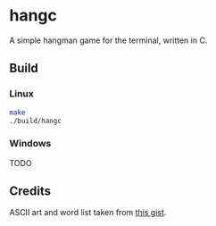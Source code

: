 # hangc

A simple hangman game for the terminal, written in C.

## Build

### Linux

```sh
make
./build/hangc
```

### Windows

TODO

## Credits
ASCII art and word list taken from [this gist](https://gist.github.com/chrishorton/8510732aa9a80a03c829b09f12e20d9c).
